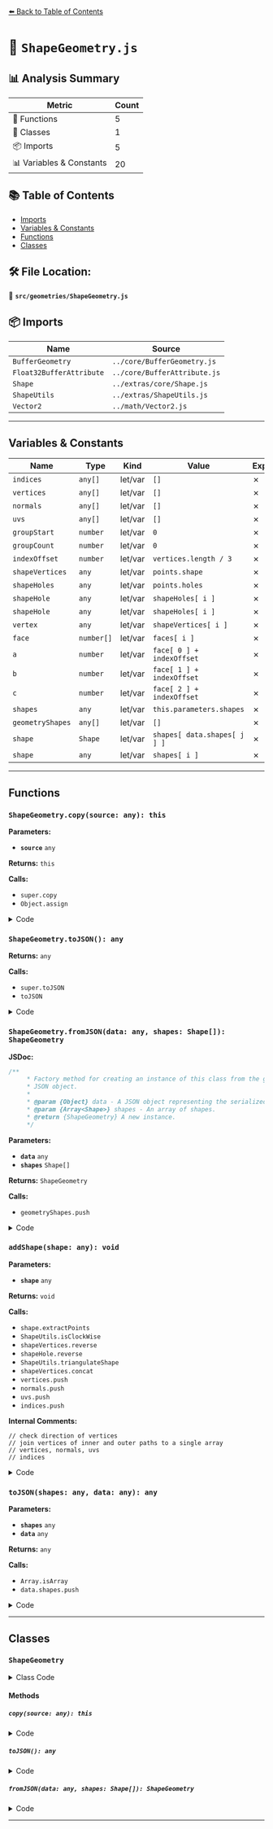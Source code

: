 [⬅️ Back to Table of Contents](../../index.md)

# 📄 `ShapeGeometry.js`

## 📊 Analysis Summary

| Metric | Count |
|--------|-------|
| 🔧 Functions | 5 |
| 🧱 Classes | 1 |
| 📦 Imports | 5 |
| 📊 Variables & Constants | 20 |

## 📚 Table of Contents

- [Imports](#imports)
- [Variables & Constants](#variables-constants)
- [Functions](#functions)
- [Classes](#classes)

## 🛠️ File Location:
📂 **`src/geometries/ShapeGeometry.js`**

## 📦 Imports

| Name | Source |
|------|--------|
| `BufferGeometry` | `../core/BufferGeometry.js` |
| `Float32BufferAttribute` | `../core/BufferAttribute.js` |
| `Shape` | `../extras/core/Shape.js` |
| `ShapeUtils` | `../extras/ShapeUtils.js` |
| `Vector2` | `../math/Vector2.js` |


---

## Variables & Constants

| Name | Type | Kind | Value | Exported |
|------|------|------|-------|----------|
| `indices` | `any[]` | let/var | `[]` | ✗ |
| `vertices` | `any[]` | let/var | `[]` | ✗ |
| `normals` | `any[]` | let/var | `[]` | ✗ |
| `uvs` | `any[]` | let/var | `[]` | ✗ |
| `groupStart` | `number` | let/var | `0` | ✗ |
| `groupCount` | `number` | let/var | `0` | ✗ |
| `indexOffset` | `number` | let/var | `vertices.length / 3` | ✗ |
| `shapeVertices` | `any` | let/var | `points.shape` | ✗ |
| `shapeHoles` | `any` | let/var | `points.holes` | ✗ |
| `shapeHole` | `any` | let/var | `shapeHoles[ i ]` | ✗ |
| `shapeHole` | `any` | let/var | `shapeHoles[ i ]` | ✗ |
| `vertex` | `any` | let/var | `shapeVertices[ i ]` | ✗ |
| `face` | `number[]` | let/var | `faces[ i ]` | ✗ |
| `a` | `number` | let/var | `face[ 0 ] + indexOffset` | ✗ |
| `b` | `number` | let/var | `face[ 1 ] + indexOffset` | ✗ |
| `c` | `number` | let/var | `face[ 2 ] + indexOffset` | ✗ |
| `shapes` | `any` | let/var | `this.parameters.shapes` | ✗ |
| `geometryShapes` | `any[]` | let/var | `[]` | ✗ |
| `shape` | `Shape` | let/var | `shapes[ data.shapes[ j ] ]` | ✗ |
| `shape` | `any` | let/var | `shapes[ i ]` | ✗ |


---

## Functions

### `ShapeGeometry.copy(source: any): this`

**Parameters:**

- **`source`** `any`

**Returns:** `this`

**Calls:**

- `super.copy`
- `Object.assign`

<details><summary>Code</summary>

```typescript
copy( source ) {

		super.copy( source );

		this.parameters = Object.assign( {}, source.parameters );

		return this;

	}
```
</details>

### `ShapeGeometry.toJSON(): any`

**Returns:** `any`

**Calls:**

- `super.toJSON`
- `toJSON`

<details><summary>Code</summary>

```typescript
toJSON() {

		const data = super.toJSON();

		const shapes = this.parameters.shapes;

		return toJSON( shapes, data );

	}
```
</details>

### `ShapeGeometry.fromJSON(data: any, shapes: Shape[]): ShapeGeometry`

**JSDoc:**
```typescript
/**
	 * Factory method for creating an instance of this class from the given
	 * JSON object.
	 *
	 * @param {Object} data - A JSON object representing the serialized geometry.
	 * @param {Array<Shape>} shapes - An array of shapes.
	 * @return {ShapeGeometry} A new instance.
	 */
```

**Parameters:**

- **`data`** `any`
- **`shapes`** `Shape[]`

**Returns:** `ShapeGeometry`

**Calls:**

- `geometryShapes.push`

<details><summary>Code</summary>

```typescript
static fromJSON( data, shapes ) {

		const geometryShapes = [];

		for ( let j = 0, jl = data.shapes.length; j < jl; j ++ ) {

			const shape = shapes[ data.shapes[ j ] ];

			geometryShapes.push( shape );

		}

		return new ShapeGeometry( geometryShapes, data.curveSegments );

	}
```
</details>

### `addShape(shape: any): void`

**Parameters:**

- **`shape`** `any`

**Returns:** `void`

**Calls:**

- `shape.extractPoints`
- `ShapeUtils.isClockWise`
- `shapeVertices.reverse`
- `shapeHole.reverse`
- `ShapeUtils.triangulateShape`
- `shapeVertices.concat`
- `vertices.push`
- `normals.push`
- `uvs.push`
- `indices.push`

**Internal Comments:**
```
// check direction of vertices
// join vertices of inner and outer paths to a single array
// vertices, normals, uvs
// indices
```

<details><summary>Code</summary>

```typescript
function addShape( shape ) {

			const indexOffset = vertices.length / 3;
			const points = shape.extractPoints( curveSegments );

			let shapeVertices = points.shape;
			const shapeHoles = points.holes;

			// check direction of vertices

			if ( ShapeUtils.isClockWise( shapeVertices ) === false ) {

				shapeVertices = shapeVertices.reverse();

			}

			for ( let i = 0, l = shapeHoles.length; i < l; i ++ ) {

				const shapeHole = shapeHoles[ i ];

				if ( ShapeUtils.isClockWise( shapeHole ) === true ) {

					shapeHoles[ i ] = shapeHole.reverse();

				}

			}

			const faces = ShapeUtils.triangulateShape( shapeVertices, shapeHoles );

			// join vertices of inner and outer paths to a single array

			for ( let i = 0, l = shapeHoles.length; i < l; i ++ ) {

				const shapeHole = shapeHoles[ i ];
				shapeVertices = shapeVertices.concat( shapeHole );

			}

			// vertices, normals, uvs

			for ( let i = 0, l = shapeVertices.length; i < l; i ++ ) {

				const vertex = shapeVertices[ i ];

				vertices.push( vertex.x, vertex.y, 0 );
				normals.push( 0, 0, 1 );
				uvs.push( vertex.x, vertex.y ); // world uvs

			}

			// indices

			for ( let i = 0, l = faces.length; i < l; i ++ ) {

				const face = faces[ i ];

				const a = face[ 0 ] + indexOffset;
				const b = face[ 1 ] + indexOffset;
				const c = face[ 2 ] + indexOffset;

				indices.push( a, b, c );
				groupCount += 3;

			}

		}
```
</details>

### `toJSON(shapes: any, data: any): any`

**Parameters:**

- **`shapes`** `any`
- **`data`** `any`

**Returns:** `any`

**Calls:**

- `Array.isArray`
- `data.shapes.push`

<details><summary>Code</summary>

```typescript
function toJSON( shapes, data ) {

	data.shapes = [];

	if ( Array.isArray( shapes ) ) {

		for ( let i = 0, l = shapes.length; i < l; i ++ ) {

			const shape = shapes[ i ];

			data.shapes.push( shape.uuid );

		}

	} else {

		data.shapes.push( shapes.uuid );

	}

	return data;

}
```
</details>


---

## Classes

### `ShapeGeometry`

<details><summary>Class Code</summary>

```ts
class ShapeGeometry extends BufferGeometry {

	/**
	 * Constructs a new shape geometry.
	 *
	 * @param {Shape|Array<Shape>} [shapes] - A shape or an array of shapes.
	 * @param {number} [curveSegments=12] - Number of segments per shape.
	 */
	constructor( shapes = new Shape( [ new Vector2( 0, 0.5 ), new Vector2( - 0.5, - 0.5 ), new Vector2( 0.5, - 0.5 ) ] ), curveSegments = 12 ) {

		super();

		this.type = 'ShapeGeometry';

		/**
		 * Holds the constructor parameters that have been
		 * used to generate the geometry. Any modification
		 * after instantiation does not change the geometry.
		 *
		 * @type {Object}
		 */
		this.parameters = {
			shapes: shapes,
			curveSegments: curveSegments
		};

		// buffers

		const indices = [];
		const vertices = [];
		const normals = [];
		const uvs = [];

		// helper variables

		let groupStart = 0;
		let groupCount = 0;

		// allow single and array values for "shapes" parameter

		if ( Array.isArray( shapes ) === false ) {

			addShape( shapes );

		} else {

			for ( let i = 0; i < shapes.length; i ++ ) {

				addShape( shapes[ i ] );

				this.addGroup( groupStart, groupCount, i ); // enables MultiMaterial support

				groupStart += groupCount;
				groupCount = 0;

			}

		}

		// build geometry

		this.setIndex( indices );
		this.setAttribute( 'position', new Float32BufferAttribute( vertices, 3 ) );
		this.setAttribute( 'normal', new Float32BufferAttribute( normals, 3 ) );
		this.setAttribute( 'uv', new Float32BufferAttribute( uvs, 2 ) );


		// helper functions

		function addShape( shape ) {

			const indexOffset = vertices.length / 3;
			const points = shape.extractPoints( curveSegments );

			let shapeVertices = points.shape;
			const shapeHoles = points.holes;

			// check direction of vertices

			if ( ShapeUtils.isClockWise( shapeVertices ) === false ) {

				shapeVertices = shapeVertices.reverse();

			}

			for ( let i = 0, l = shapeHoles.length; i < l; i ++ ) {

				const shapeHole = shapeHoles[ i ];

				if ( ShapeUtils.isClockWise( shapeHole ) === true ) {

					shapeHoles[ i ] = shapeHole.reverse();

				}

			}

			const faces = ShapeUtils.triangulateShape( shapeVertices, shapeHoles );

			// join vertices of inner and outer paths to a single array

			for ( let i = 0, l = shapeHoles.length; i < l; i ++ ) {

				const shapeHole = shapeHoles[ i ];
				shapeVertices = shapeVertices.concat( shapeHole );

			}

			// vertices, normals, uvs

			for ( let i = 0, l = shapeVertices.length; i < l; i ++ ) {

				const vertex = shapeVertices[ i ];

				vertices.push( vertex.x, vertex.y, 0 );
				normals.push( 0, 0, 1 );
				uvs.push( vertex.x, vertex.y ); // world uvs

			}

			// indices

			for ( let i = 0, l = faces.length; i < l; i ++ ) {

				const face = faces[ i ];

				const a = face[ 0 ] + indexOffset;
				const b = face[ 1 ] + indexOffset;
				const c = face[ 2 ] + indexOffset;

				indices.push( a, b, c );
				groupCount += 3;

			}

		}

	}

	copy( source ) {

		super.copy( source );

		this.parameters = Object.assign( {}, source.parameters );

		return this;

	}

	toJSON() {

		const data = super.toJSON();

		const shapes = this.parameters.shapes;

		return toJSON( shapes, data );

	}

	/**
	 * Factory method for creating an instance of this class from the given
	 * JSON object.
	 *
	 * @param {Object} data - A JSON object representing the serialized geometry.
	 * @param {Array<Shape>} shapes - An array of shapes.
	 * @return {ShapeGeometry} A new instance.
	 */
	static fromJSON( data, shapes ) {

		const geometryShapes = [];

		for ( let j = 0, jl = data.shapes.length; j < jl; j ++ ) {

			const shape = shapes[ data.shapes[ j ] ];

			geometryShapes.push( shape );

		}

		return new ShapeGeometry( geometryShapes, data.curveSegments );

	}

}
```
</details>

#### Methods

##### `copy(source: any): this`

<details><summary>Code</summary>

```ts
copy( source ) {

		super.copy( source );

		this.parameters = Object.assign( {}, source.parameters );

		return this;

	}
```
</details>

##### `toJSON(): any`

<details><summary>Code</summary>

```ts
toJSON() {

		const data = super.toJSON();

		const shapes = this.parameters.shapes;

		return toJSON( shapes, data );

	}
```
</details>

##### `fromJSON(data: any, shapes: Shape[]): ShapeGeometry`

<details><summary>Code</summary>

```ts
static fromJSON( data, shapes ) {

		const geometryShapes = [];

		for ( let j = 0, jl = data.shapes.length; j < jl; j ++ ) {

			const shape = shapes[ data.shapes[ j ] ];

			geometryShapes.push( shape );

		}

		return new ShapeGeometry( geometryShapes, data.curveSegments );

	}
```
</details>


---